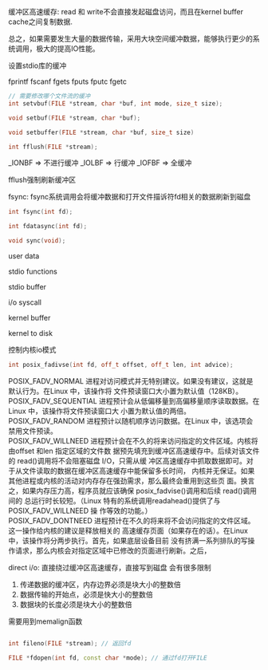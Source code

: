 缓冲区高速缓存:
read 和 write不会直接发起磁盘访问，而且在kernel buffer cache之间复制数据.

总之，如果需要发生大量的数据传输，采用大块空间缓冲数据，能够执行更少的系统调用，极大的提高IO性能。

设置stdio库的缓冲

fprintf
fscanf
fgets
fputs
fputc
fgetc

```c++
// 需要修改哪个文件流的缓冲
int setvbuf(FILE *stream, char *buf, int mode, size_t size);

void setbuf(FILE *stream, char *buf);

void setbuffer(FILE *stream, char *buf, size_t size)

int fflush(FILE *stream);
```

_IONBF => 不进行缓冲
_IOLBF => 行缓冲
_IOFBF => 全缓冲

fflush强制刷新缓冲区

fsync:
fsync系统调用会将缓冲数据和打开文件描诉符fd相关的数据刷新到磁盘
```c++
int fsync(int fd);

int fdatasync(int fd);

void sync(void);
```


user data 

stdio functions

stdio buffer

i/o syscall 

kernel buffer

kernel to disk

控制内核io模式

```c++
int posix_fadivse(int fd, off_t offset, off_t len, int advice);
```
POSIX_FADV_NORMAL 
进程对访问模式并无特别建议。如果没有建议，这就是默认行为。在Linux 中，该操作将
文件预读窗口大小置为默认值（128KB）。  
POSIX_FADV_SEQUENTIAL 
进程预计会从低偏移量到高偏移量顺序读取数据。在Linux 中，该操作将文件预读窗口大
小置为默认值的两倍。  
POSIX_FADV_RANDOM 
进程预计以随机顺序访问数据。在Linux 中，该选项会禁用文件预读。  
POSIX_FADV_WILLNEED 
进程预计会在不久的将来访问指定的文件区域。内核将由offset 和len 指定区域的文件数
据预先填充到缓冲区高速缓存中。后续对该文件的 read()调用将不会阻塞磁盘 I/O，只需从缓
冲区高速缓存中抓取数据即可。对于从文件读取的数据在缓冲区高速缓存中能保留多长时间，
内核并无保证。如果其他进程或内核的活动对内存存在强劲需求，那么最终会重用到这些页
面。换言之，如果内存压力高，程序员就应该确保 posix_fadvise()调用和后续 read()调用间的
总运行时长较短。（Linux 特有的系统调用readahead()提供了与POSIX_FADV_WILLNEED 操
作等效的功能。）  
POSIX_FADV_DONTNEED 
进程预计在不久的将来将不会访问指定的文件区域。这一操作给内核的建议是释放相关的
高速缓存页面（如果存在的话）。在Linux 中，该操作将分两步执行。首先，如果底层设备目前
没有挤满一系列排队的写操作请求，那么内核会对指定区域中已修改的页面进行刷新。之后，


direct i/o:
直接绕过缓冲区高速缓存，直接写到磁盘
会有很多限制
1. 传递数据的缓冲区，内存边界必须是块大小的整数倍
2. 数据传输的开始点，必须是快大小的整数倍
3. 数据块的长度必须是块大小的整数倍

需要用到memalign函数

```c++

int fileno(FILE *stream); // 返回fd

FILE *fdopen(int fd, const char *mode); // 通过fd打开FILE

```